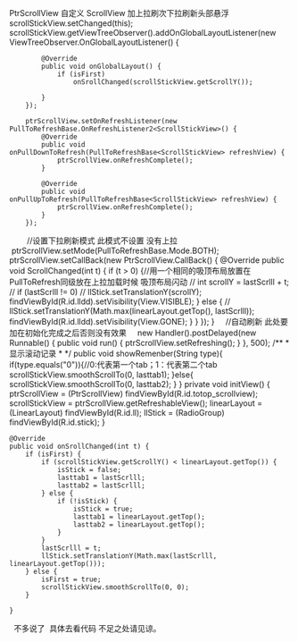 PtrScrollView 自定义 ScrollView 加上拉刷次下拉刷新头部悬浮 
 scrollStickView.setChanged(this);
        scrollStickView.getViewTreeObserver().addOnGlobalLayoutListener(new ViewTreeObserver.OnGlobalLayoutListener() {

            @Override
            public void onGlobalLayout() {
                if (isFirst)
                    onSrollChanged(scrollStickView.getScrollY());

            }
        });
    
        ptrScrollView.setOnRefreshListener(new PullToRefreshBase.OnRefreshListener2<ScrollStickView>() {
            @Override
            public void onPullDownToRefresh(PullToRefreshBase<ScrollStickView> refreshView) {
                ptrScrollView.onRefreshComplete();
            }

            @Override
            public void onPullUpToRefresh(PullToRefreshBase<ScrollStickView> refreshView) {
                ptrScrollView.onRefreshComplete();
            }
        });
         //设置下拉刷新模式 此模式不设置 没有上拉
        ptrScrollView.setMode(PullToRefreshBase.Mode.BOTH);
        ptrScrollView.setCallBack(new PtrScrollView.CallBack() {
            @Override
            public void ScrollChanged(int t) {
                if (t > 0) {//用一个相同的吸顶布局放置在PullToRefresh同级放在上拉加载时候 吸顶布局闪动
//                    int scrollY = lastScrlll + t;
//                    if (lastScrlll != 0)
//                        llStick.setTranslationY(scrollY);
                    findViewById(R.id.lldd).setVisibility(View.VISIBLE);
                } else {
//                    llStick.setTranslationY(Math.max(linearLayout.getTop(), lastScrlll));
                    findViewById(R.id.lldd).setVisibility(View.GONE);
                }
            }
        });
    }
      //自动刷新 此处要加在初始化完成之后否则没有效果
      new Handler().postDelayed(new Runnable() {
            public void run() {
                ptrScrollView.setRefreshing();
            }
        }, 500);
    /**
     * 显示滚动记录
     *
     */
    public void showRemenber(String type){
        if(type.equals("0")){//0:代表第一个tab；1：代表第二个tab
            scrollStickView.smoothScrollTo(0, lasttab1);
        }else{
            scrollStickView.smoothScrollTo(0, lasttab2);
        }
    }
    private void initView() {
        ptrScrollView = (PtrScrollView) findViewById(R.id.totop_scrollview);
        scrollStickView = ptrScrollView.getRefreshableView();
        linearLayout = (LinearLayout) findViewById(R.id.ll);
        llStick = (RadioGroup) findViewById(R.id.stick);
    }

    @Override
    public void onSrollChanged(int t) {
        if (isFirst) {
            if (scrollStickView.getScrollY() < linearLayout.getTop()) {
                isStick = false;
                lasttab1 = lastScrlll;
                lasttab2 = lastScrlll;
            } else {
                if (!isStick) {
                    isStick = true;
                    lasttab1 = linearLayout.getTop();
                    lasttab2 = linearLayout.getTop();
                }
            }
            lastScrlll = t;
            llStick.setTranslationY(Math.max(lastScrlll, linearLayout.getTop()));
        } else {
            isFirst = true;
            scrollStickView.smoothScrollTo(0, 0);
        }

    }
 
不多说了  具体去看代码 不足之处请见谅。
